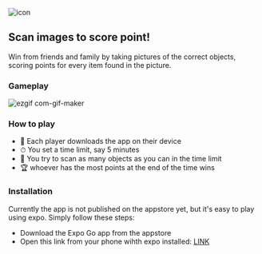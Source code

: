 

![icon](https://user-images.githubusercontent.com/71013416/178444610-afb01ca8-c8be-443d-be2d-328bde3f95cf.png)

## Scan images to score point!
Win from friends and family by taking pictures of the correct objects, scoring points for every item found in the picture. 




### Gameplay
![ezgif com-gif-maker](https://user-images.githubusercontent.com/71013416/178448499-3f547173-43ab-41b2-967a-a1f9ae8dd9a0.gif)


### How to play

- 📲 Each player downloads the app on their device 
- ⏱ You set a time limit, say 5 minutes 
- 🏃 You try to scan as many objects as you can in the time limit
- 🏆 whoever has the most points at the end of the time wins 

### Installation

Currently the app is not published on the appstore yet, but it's easy to play using expo. Simply follow these steps: 

- Download the Expo Go app from the appstore
- Open this link from your phone wihth expo installed: [LINK]([url](https://expo.dev/@petervandoorn/ScanGameApps?serviceType=classic&distribution=expo-go))

